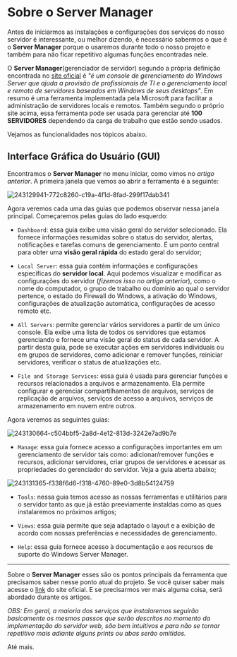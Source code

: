 # Sobre o Server Manager

Antes de iniciarmos as instalações e configurações dos serviços do nosso servidor é interessante, ou melhor dizendo, é necessário sabermos o que é o **Server Manager** porque o usaremos durante todo o nosso projeto e também para não ficar repetitivo algumas funções encontradas nele.

O **Server Manager**(gerenciador de servidor) segundo a própria definição encontrada no [site oficial](https://learn.microsoft.com/pt-br/windows-server/administration/server-manager/server-manager) é *"é um console de gerenciamento do Windows Server que ajuda a provisão de profissionais de TI e o gerenciamento local e remoto de servidores baseados em Windows de seus desktops"*. Em resumo é uma ferramenta implementada pela Microsoft para facilitar a administração de servidores locais e remotos. Também segundo o próprio site acima, essa ferramenta pode ser usada para gerenciar até **100 SERVIDORES** dependendo da carga de trabalho que estão sendo usados. 

Vejamos as funcionalidades nos tópicos abaixo.

## Interface Gráfica do Usuário (GUI)

Encontramos o **Server Manager** no menu iniciar, como vimos no *artigo anterior*. A primeira janela que vemos ao abrir a ferramenta é a seguinte:

![243129941-772c8260-c19a-4f1d-8fad-299f17dab341](https://github.com/wendersoon/WindowsServer/assets/104470835/17ffdef4-ebf8-44b9-9969-39b7d88f675c)

Agora veremos cada uma das guias que podemos observar nessa janela principal. Começaremos pelas guias do lado esquerdo:

* `Dashboard`: essa guia exibe uma visão geral do servidor selecionado. Ela fornece informações resumidas sobre o status do servidor, alertas, notificações e tarefas comuns de gerenciamento. É um ponto central para obter uma **visão geral rápida** do estado geral do servidor;

* `Local Server`: essa guia contém informações e configurações específicas do **servidor local**. Aqui podemos visualizar e modificar as configurações do servidor (*fizemos isso no artigo anterior*), como o nome do computador, o grupo de trabalho ou domínio ao qual o servidor pertence, o estado do Firewall do Windows, a ativação do Windows, configurações de atualização automática, configurações de acesso remoto etc.

* `All Servers`: permite gerenciar vários servidores a partir de um único console. Ela exibe uma lista de todos os servidores que estamos gerenciando e fornece uma visão geral do status de cada servidor. A partir desta guia, pode se executar ações em servidores individuais ou em grupos de servidores, como adicionar e remover funções, reiniciar servidores, verificar o status de atualizações etc.

* `File and Storage Services`: essa guia é usada para gerenciar funções e recursos relacionados a arquivos e armazenamento. Ela permite configurar e gerenciar compartilhamentos de arquivos, serviços de replicação de arquivos, serviços de acesso a arquivos, serviços de armazenamento em nuvem entre outros.

Agora veremos as seguintes guias:

![243130664-c504bbf5-2a8d-4e12-813d-3242e7ad9b7e](https://github.com/wendersoon/WindowsServer/assets/104470835/7fe15bdf-3de5-490d-a998-4f5bcd117ece)

* `Manage`: essa guia fornece acesso a configurações importantes em um gerenciamento de servidor tais como: adicionar/remover funções e recursos, adicionar servidores, criar grupos de servidores e acessar as propriedades do gerenciador do servidor. Veja a guia aberta abaixo;

![243131365-f338f6d6-f318-4760-89e0-3d8b54124759](https://github.com/wendersoon/WindowsServer/assets/104470835/41fc9b6c-3ec0-499b-bff1-9409e0781210)

* `Tools`: nessa guia temos acesso as nossas ferramentas e utilitários para o servidor tanto as que já estão preeviamente instaldas como as ques instalaremos no próximos artigos;

* `Views`: essa guia permite que seja adaptado o layout e a exibição de acordo com nossas preferências e necessidades de gerenciamento.
* `Help`: essa guia fornece acesso à documentação e aos recursos de suporte do Windows Server Manager. 

---

Sobre o **Server Manager** esses são os pontos principais da ferramenta que precisamos saber nesse ponto atual do projeto. Se você quiser saber mais acesse o [link](https://learn.microsoft.com/pt-br/windows-server/administration/server-manager/server-manager) do site oficial. E se precisarmos ver mais alguma coisa, será abordado durante os artigos.

*OBS: Em geral, a maioria dos serviços que instalaremos seguirão basicamente os mesmos passos que serão descritos no momento da implementação do servidor web, são bem intuitivos e para não se tornar repetitivo mais adiante alguns prints ou abas serão omitidos.*

Até mais.
